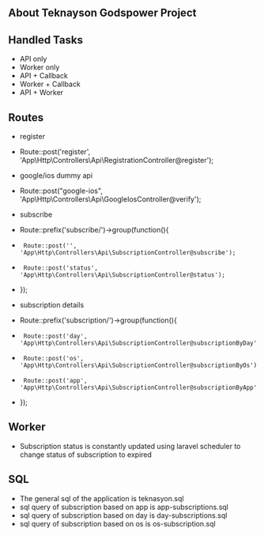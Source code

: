 ## About Teknayson Godspower Project

## Handled Tasks
 - API only
 - Worker only
 - API + Callback
 - Worker + Callback
 - API + Worker
 

## Routes

 - register
 - Route::post('register', 'App\Http\Controllers\Api\RegistrationController@register');

 - google/ios dummy api
 - Route::post("google-ios", 'App\Http\Controllers\Api\GoogleIosController@verify');

 -  subscribe
 -  Route::prefix('subscribe/')->group(function(){
 -      Route::post('', 'App\Http\Controllers\Api\SubscriptionController@subscribe');
 -      Route::post('status', 'App\Http\Controllers\Api\SubscriptionController@status');
 -   });

 -  subscription details
 -   Route::prefix('subscription/')->group(function(){
 -      Route::post('day', 'App\Http\Controllers\Api\SubscriptionController@subscriptionByDay');
 -      Route::post('os', 'App\Http\Controllers\Api\SubscriptionController@subscriptionByOs');
 -      Route::post('app', 'App\Http\Controllers\Api\SubscriptionController@subscriptionByApp');
 -   });

## Worker

 - Subscription status is constantly updated using laravel scheduler to change status of subscription to expired


## SQL
 
 - The general sql of the application is teknasyon.sql
 - sql query of subscription based on app is app-subscriptions.sql
 - sql query of subscription based on day is day-subscriptions.sql
 - sql query of subscription based on os is os-subscription.sql 



